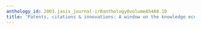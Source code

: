 ```yaml
---
anthology_id: 2003.jasis_journal-ir0anthology0volumeA54A8.10
title: 'Patents, citations & innovations: A window on the knowledge economy'
---
```

